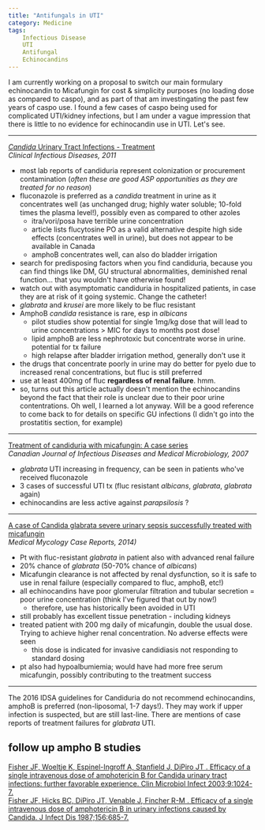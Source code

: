 ```yaml
---
title: "Antifungals in UTI"
category: Medicine
tags:
    Infectious Disease
    UTI
    Antifungal
    Echinocandins
---
```


I am currently working on a proposal to switch our main formulary echinocandin
to Micafungin for cost & simplicity purposes (no loading dose as compared to
caspo), and as part of that am investingating the past few years of caspo
use. I found a few cases of caspo being used for complicated UTI/kidney
infections, but I am under a vague impression that there is little to no
evidence for echinocandin use in UTI. Let's see.

***
[_Candida_ Urinary Tract Infections - Treatment](http://cid.oxfordjournals.org/content/52/suppl_6/S457.full)  
_Clinical Infectious Diseases, 2011_  

- most lab reports of candiduria represent colonization or procurement
contamination (_often these are good ASP opportunities as they are treated for
no reason_)
- fluconazole is preferred as a _candida_ treatment in urine as it concentrates
well (as unchanged drug; highly water soluble; 10-fold times the plasma level!), possibly even as compared to other azoles
    - itra/vori/posa have terrible urine concentration
    - article lists flucytosine PO as a valid alternative despite high side effects
    (concentrates well in urine), but does not appear to be available in Canada
    - amphoB concentrates well, can also do bladder irrigation
- search for predisposing factors when you find candiduria, because you can
find things like DM, GU structural abnormalities, deminished renal function...
that you wouldn't have otherwise found!
- watch out with asymptomatic candiduria in hospitalized patients, in case they
are at risk of it going systemic. Change the catheter!
- _glabrata_ and _krusei_ are more likely to be fluc resistant
- AmphoB _candida_ resistance is rare, esp in _albicans_
    - pilot studies show potential for single 1mg/kg dose that will lead to
    urine concentrations > MIC for days to months post dose!
    - lipid amphoB are less nephrotoxic but concentrate worse in urine.
    potential for tx failure
    - high relapse after bladder irrigation method, generally don't use it
- the drugs that concentrate poorly in urine may do better for pyelo due to
increased renal concentrations, but fluc is still preferred
- use at least 400mg of fluc __regardless of renal failure__. hmm.
- so, turns out this article actually doesn't mention the echinocandins beyond
the fact that their role is unclear due to their poor urine contentrations. Oh
well, I learned a lot anyway. Will be a good reference to come back to for
details on specific GU infections (I didn't go into the prostatitis section,
for example)

***
[Treatment of candiduria with micafungin: A case series](http://www.ncbi.nlm.nih.gov/pmc/articles/PMC2533538/)  
_Canadian Journal of Infectious Diseases and Medical Microbiology, 2007_  

- _glabrata_ UTI increasing in frequency, can be seen in patients who've
received fluconazole
- 3 cases of successful UTI tx (fluc resistant _albicans_, _glabrata_,
_glabrata_ again)
- echinocandins are less active against _parapsilosis_ ?

***
[A case of Candida glabrata severe urinary sepsis successfully treated with micafungin](http://www.sciencedirect.com/science/article/pii/S2211753914000128)  
_Medical Mycology Case Reports, 2014)_  

- Pt with fluc-resistant _glabrata_ in patient also with advanced renal failure
- 20% chance of _glabrata_ (50-70% chance of _albicans_)
- Micafungin clearance is not affected by renal dysfunction, so it is safe to
use in renal failure (especially compared to fluc, amphoB, etc!)
- all echinocandins have poor glomerular filtration and tubular secretion =
poor urine concentration (think I've figured that out by now!)
    - therefore, use has historically been avoided in UTI
- still probably has excellent tissue penetration - including kidneys
- treated patient with 200 mg daily of micafungin, double the usual dose.
Trying to achieve higher renal concentration. No adverse effects were seen
    - this dose is indicated for invasive candidiasis not responding to
    standard dosing
- pt also had hypoalbumiemia; would have had more free serum micafungin,
possibly contributing to the treatment success

***
The 2016 IDSA guidelines for Candiduria do not recommend echinocandins, amphoB
is preferred (non-liposomal, 1-7 days!). They may work if upper infection is
suspected, but are still last-line. There are mentions of case reports of
treatment failures for _glabrata_ UTI.

__follow up ampho B studies__
---
[Fisher JF, Woeltje K, Espinel-Ingroff A, Stanfield J, DiPiro JT . Efficacy of a single intravenous dose of amphotericin B for Candida urinary tract infections: further favorable experience. Clin Microbiol Infect 2003;9:1024-7.](http://scholar.google.com/scholar_lookup?title=Efficacy%20of%20a%20single%20intravenous%20dose%20of%20amphotericin%20B%20for%20Candida%20urinary%20tract%20infections%3A%20further%20favorable%20experience&author=JF%20Fisher&author=K%20Woeltje&author=A%20Espinel-Ingroff&author=J%20Stanfield&author=JT%20DiPiro&publication_year=2003&journal=Clin%20Microbiol%20Infect&volume=9&pages=1024-7)  
[Fisher JF, Hicks BC, DiPiro JT, Venable J, Fincher R-M . Efficacy of a single intravenous dose of amphotericin B in urinary infections caused by Candida. J Infect Dis 1987;156:685-7.](http://cid.oxfordjournals.org/cgi/ijlink?linkType=PDF&journalCode=jinfdis&resid=156/4/685)  
